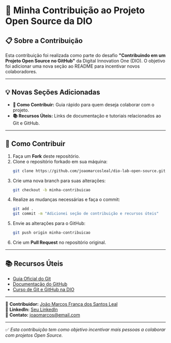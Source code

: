 # 🚀 Minha Contribuição ao Projeto Open Source da DIO

## 📋 Sobre a Contribuição

Esta contribuição foi realizada como parte do desafio **"Contribuindo em um Projeto Open Source no GitHub"** da Digital Innovation One (DIO). O objetivo foi adicionar uma nova seção ao README para incentivar novos colaboradores.

---

## 💡 Novas Seções Adicionadas

- **🤝 Como Contribuir:** Guia rápido para quem deseja colaborar com o projeto.
- **📚 Recursos Úteis:** Links de documentação e tutoriais relacionados ao Git e GitHub.

---

## 🤝 Como Contribuir

1. Faça um **Fork** deste repositório.
2. Clone o repositório forkado em sua máquina:
   ```bash
   git clone https://github.com/joaomarcosleal/dio-lab-open-source.git
   ```
3. Crie uma nova branch para suas alterações:
   ```bash
   git checkout -b minha-contribuicao
   ```
4. Realize as mudanças necessárias e faça o commit:
   ```bash
   git add .
   git commit -m "Adicionei seção de contribuição e recursos úteis"
   ```
5. Envie as alterações para o GitHub:
   ```bash
   git push origin minha-contribuicao
   ```
6. Crie um **Pull Request** no repositório original.

---

## 📚 Recursos Úteis

- [Guia Oficial do Git](https://git-scm.com/doc)
- [Documentação do GitHub](https://docs.github.com/)
- [Curso de Git e GitHub na DIO](https://www.dio.me/)

---

👤 **Contribuidor:** [João Marcos França dos Santos Leal](https://github.com/joaomarcosleal)  
💼 **LinkedIn:** [Seu LinkedIn](https://www.linkedin.com/in/jo%C3%A3o-marcos-leal/)  
📧 **Contato:** joaomarcos@email.com

---

✅ _Esta contribuição tem como objetivo incentivar mais pessoas a colaborar com projetos Open Source._
